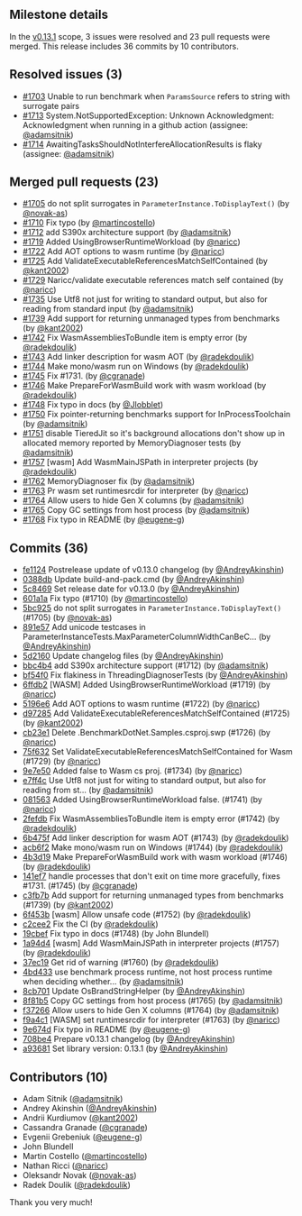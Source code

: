## Milestone details

In the [v0.13.1](https://github.com/dotnet/BenchmarkDotNet/issues?q=milestone:v0.13.1) scope, 
3 issues were resolved and 23 pull requests were merged.
This release includes 36 commits by 10 contributors.

## Resolved issues (3)

* [#1703](https://github.com/dotnet/BenchmarkDotNet/issues/1703) Unable to run benchmark when `ParamsSource` refers to string with surrogate pairs
* [#1713](https://github.com/dotnet/BenchmarkDotNet/issues/1713) System.NotSupportedException: Unknown Acknowledgment: ﻿Acknowledgment when running in a github action (assignee: [@adamsitnik](https://github.com/adamsitnik))
* [#1714](https://github.com/dotnet/BenchmarkDotNet/issues/1714) AwaitingTasksShouldNotInterfereAllocationResults is flaky (assignee: [@adamsitnik](https://github.com/adamsitnik))

## Merged pull requests (23)

* [#1705](https://github.com/dotnet/BenchmarkDotNet/pull/1705) do not split surrogates in `ParameterInstance.ToDisplayText()` (by [@novak-as](https://github.com/novak-as))
* [#1710](https://github.com/dotnet/BenchmarkDotNet/pull/1710) Fix typo (by [@martincostello](https://github.com/martincostello))
* [#1712](https://github.com/dotnet/BenchmarkDotNet/pull/1712) add S390x architecture support (by [@adamsitnik](https://github.com/adamsitnik))
* [#1719](https://github.com/dotnet/BenchmarkDotNet/pull/1719) Added UsingBrowserRuntimeWorkload (by [@naricc](https://github.com/naricc))
* [#1722](https://github.com/dotnet/BenchmarkDotNet/pull/1722) Add AOT options to wasm runtime (by [@naricc](https://github.com/naricc))
* [#1725](https://github.com/dotnet/BenchmarkDotNet/pull/1725) Add ValidateExecutableReferencesMatchSelfContained (by [@kant2002](https://github.com/kant2002))
* [#1729](https://github.com/dotnet/BenchmarkDotNet/pull/1729) Naricc/validate executable references match self contained (by [@naricc](https://github.com/naricc))
* [#1735](https://github.com/dotnet/BenchmarkDotNet/pull/1735) Use Utf8 not just for writing to standard output, but also for reading from standard input (by [@adamsitnik](https://github.com/adamsitnik))
* [#1739](https://github.com/dotnet/BenchmarkDotNet/pull/1739) Add support for returning unmanaged types from benchmarks (by [@kant2002](https://github.com/kant2002))
* [#1742](https://github.com/dotnet/BenchmarkDotNet/pull/1742) Fix WasmAssembliesToBundle item is empty error (by [@radekdoulik](https://github.com/radekdoulik))
* [#1743](https://github.com/dotnet/BenchmarkDotNet/pull/1743) Add linker description for wasm AOT (by [@radekdoulik](https://github.com/radekdoulik))
* [#1744](https://github.com/dotnet/BenchmarkDotNet/pull/1744) Make mono/wasm run on Windows (by [@radekdoulik](https://github.com/radekdoulik))
* [#1745](https://github.com/dotnet/BenchmarkDotNet/pull/1745) Fix #1731. (by [@cgranade](https://github.com/cgranade))
* [#1746](https://github.com/dotnet/BenchmarkDotNet/pull/1746) Make PrepareForWasmBuild work with wasm workload (by [@radekdoulik](https://github.com/radekdoulik))
* [#1748](https://github.com/dotnet/BenchmarkDotNet/pull/1748) Fix typo in docs (by [@Jlobblet](https://github.com/Jlobblet))
* [#1750](https://github.com/dotnet/BenchmarkDotNet/pull/1750) Fix pointer-returning benchmarks support for InProcessToolchain (by [@adamsitnik](https://github.com/adamsitnik))
* [#1751](https://github.com/dotnet/BenchmarkDotNet/pull/1751) disable TieredJit so it's background allocations don't show up in allocated memory reported by MemoryDiagnoser tests (by [@adamsitnik](https://github.com/adamsitnik))
* [#1757](https://github.com/dotnet/BenchmarkDotNet/pull/1757) [wasm] Add WasmMainJSPath in interpreter projects (by [@radekdoulik](https://github.com/radekdoulik))
* [#1762](https://github.com/dotnet/BenchmarkDotNet/pull/1762) MemoryDiagnoser fix (by [@adamsitnik](https://github.com/adamsitnik))
* [#1763](https://github.com/dotnet/BenchmarkDotNet/pull/1763) Pr wasm set runtimesrcdir for interpreter (by [@naricc](https://github.com/naricc))
* [#1764](https://github.com/dotnet/BenchmarkDotNet/pull/1764) Allow users to hide Gen X columns (by [@adamsitnik](https://github.com/adamsitnik))
* [#1765](https://github.com/dotnet/BenchmarkDotNet/pull/1765) Copy GC settings from host process (by [@adamsitnik](https://github.com/adamsitnik))
* [#1768](https://github.com/dotnet/BenchmarkDotNet/pull/1768) Fix typo in README (by [@eugene-g](https://github.com/eugene-g))

## Commits (36)

* [fe1124](https://github.com/dotnet/BenchmarkDotNet/commit/fe1124661c3a2c45f3234c251872b9982e2a3890) Postrelease update of v0.13.0 changelog (by [@AndreyAkinshin](https://github.com/AndreyAkinshin))
* [0388db](https://github.com/dotnet/BenchmarkDotNet/commit/0388db29ec89d2ac2402007d7b286a9fc0d616e1) Update build-and-pack.cmd (by [@AndreyAkinshin](https://github.com/AndreyAkinshin))
* [5c8469](https://github.com/dotnet/BenchmarkDotNet/commit/5c8469124736ee15cf2f94c8b5b670e95e052ce1) Set release date for v0.13.0 (by [@AndreyAkinshin](https://github.com/AndreyAkinshin))
* [601a1a](https://github.com/dotnet/BenchmarkDotNet/commit/601a1aee05972ead40781fc389a7e6870964f821) Fix typo (#1710) (by [@martincostello](https://github.com/martincostello))
* [5bc925](https://github.com/dotnet/BenchmarkDotNet/commit/5bc92530ecb7a7cab04dd0dd37a42f3e97232ad6) do not split surrogates in `ParameterInstance.ToDisplayText()` (#1705) (by [@novak-as](https://github.com/novak-as))
* [891e57](https://github.com/dotnet/BenchmarkDotNet/commit/891e5700f72a4615f063e3f87790724a0c1b519f) Add unicode testcases in ParameterInstanceTests.MaxParameterColumnWidthCanBeC... (by [@AndreyAkinshin](https://github.com/AndreyAkinshin))
* [5d2160](https://github.com/dotnet/BenchmarkDotNet/commit/5d2160d5d5deee6a3b70d7cfd99d81354b1f8fba) Update changelog files (by [@AndreyAkinshin](https://github.com/AndreyAkinshin))
* [bbc4b4](https://github.com/dotnet/BenchmarkDotNet/commit/bbc4b45c5d85b4b75cf445c635f030077c0485dd) add S390x architecture support (#1712) (by [@adamsitnik](https://github.com/adamsitnik))
* [bf54f0](https://github.com/dotnet/BenchmarkDotNet/commit/bf54f01be4569fbac4a8217bb26dd9ff05b5b90c) Fix flakiness in ThreadingDiagnoserTests (by [@AndreyAkinshin](https://github.com/AndreyAkinshin))
* [6ffdb2](https://github.com/dotnet/BenchmarkDotNet/commit/6ffdb24c4e7b6dd3011f3f113e384a587e07b8e1) [WASM] Added UsingBrowserRuntimeWorkload (#1719) (by [@naricc](https://github.com/naricc))
* [5196e6](https://github.com/dotnet/BenchmarkDotNet/commit/5196e6f5854c45b3e62a8c9a0a68e92491e70d57) Add AOT options to wasm runtime (#1722) (by [@naricc](https://github.com/naricc))
* [d97285](https://github.com/dotnet/BenchmarkDotNet/commit/d97285236327de3cdc74f87fa6eb896b4a643630) Add ValidateExecutableReferencesMatchSelfContained (#1725) (by [@kant2002](https://github.com/kant2002))
* [cb23e1](https://github.com/dotnet/BenchmarkDotNet/commit/cb23e125ce436171be7fc91850dcec166c2b9b67) Delete .BenchmarkDotNet.Samples.csproj.swp (#1726) (by [@naricc](https://github.com/naricc))
* [75f632](https://github.com/dotnet/BenchmarkDotNet/commit/75f63272def862bb223a3e3e040760a71d8994d1) Set ValidateExecutableReferencesMatchSelfContained for Wasm (#1729) (by [@naricc](https://github.com/naricc))
* [9e7e50](https://github.com/dotnet/BenchmarkDotNet/commit/9e7e50728154e24c79fe392074f127c31611eae1) Added <WasmNativeWorkload>false</WasmNativeWorkload> to Wasm cs proj. (#1734) (by [@naricc](https://github.com/naricc))
* [e7ff4c](https://github.com/dotnet/BenchmarkDotNet/commit/e7ff4cefcc8d429205a21a76045e82688ee063c5) Use Utf8 not just for witing to standard output, but also for reading from st... (by [@adamsitnik](https://github.com/adamsitnik))
* [081563](https://github.com/dotnet/BenchmarkDotNet/commit/081563ad4fbc87409289dd1d039f64dbca49c009) Added UsingBrowserRuntimeWorkload false. (#1741) (by [@naricc](https://github.com/naricc))
* [2fefdb](https://github.com/dotnet/BenchmarkDotNet/commit/2fefdb335c6beb20fdc3463a34fe83d52ac5d619) Fix WasmAssembliesToBundle item is empty error (#1742) (by [@radekdoulik](https://github.com/radekdoulik))
* [6b475f](https://github.com/dotnet/BenchmarkDotNet/commit/6b475f651df7f282fc6ec103fcd1355cc8789c4c) Add linker description for wasm AOT (#1743) (by [@radekdoulik](https://github.com/radekdoulik))
* [acb6f2](https://github.com/dotnet/BenchmarkDotNet/commit/acb6f20d43e9ab3b3c91cb360b8202fd199e4193) Make mono/wasm run on Windows (#1744) (by [@radekdoulik](https://github.com/radekdoulik))
* [4b3d19](https://github.com/dotnet/BenchmarkDotNet/commit/4b3d197a49fa2129b14c944b6ee52e6d931f79f5) Make PrepareForWasmBuild work with wasm workload (#1746) (by [@radekdoulik](https://github.com/radekdoulik))
* [141ef7](https://github.com/dotnet/BenchmarkDotNet/commit/141ef7421496b68ded18710869509ca9c76414ec) handle processes that don't exit on time more gracefully, fixes #1731. (#1745) (by [@cgranade](https://github.com/cgranade))
* [c3fb7b](https://github.com/dotnet/BenchmarkDotNet/commit/c3fb7b9724a62048d27ef5bcaec616117d68b934) Add support for returning unmanaged types from benchmarks (#1739) (by [@kant2002](https://github.com/kant2002))
* [6f453b](https://github.com/dotnet/BenchmarkDotNet/commit/6f453baafa4ef800e0377ebc463ffa82b2f76368) [wasm] Allow unsafe code (#1752) (by [@radekdoulik](https://github.com/radekdoulik))
* [c2cee2](https://github.com/dotnet/BenchmarkDotNet/commit/c2cee254b3a9aec3a6b73bc7fd21b7f2f70ca2ec) Fix the CI (by [@radekdoulik](https://github.com/radekdoulik))
* [19cbef](https://github.com/dotnet/BenchmarkDotNet/commit/19cbef28cba94cd4a7da6266b839d4d3fe2f14db) Fix typo in docs (#1748) (by John Blundell)
* [1a94d4](https://github.com/dotnet/BenchmarkDotNet/commit/1a94d4dfa65f975f49d1bc92ced5c7a45bb994d4) [wasm] Add WasmMainJSPath in interpreter projects (#1757) (by [@radekdoulik](https://github.com/radekdoulik))
* [37ec19](https://github.com/dotnet/BenchmarkDotNet/commit/37ec19f6dba9ccee6a8f776aa3020ca189944f0c) Get rid of warning (#1760) (by [@radekdoulik](https://github.com/radekdoulik))
* [4bd433](https://github.com/dotnet/BenchmarkDotNet/commit/4bd433d85fff4fb6ba8c4f8df3e685ad669e2519) use benchmark process runtime, not host process runtime when deciding whether... (by [@adamsitnik](https://github.com/adamsitnik))
* [8cb701](https://github.com/dotnet/BenchmarkDotNet/commit/8cb701cc79288b34de438435736acf8e74dc9735) Update OsBrandStringHelper (by [@AndreyAkinshin](https://github.com/AndreyAkinshin))
* [8f81b5](https://github.com/dotnet/BenchmarkDotNet/commit/8f81b5b1be90e2b5425f9571b3c3640acdfaac21) Copy GC settings from host process (#1765) (by [@adamsitnik](https://github.com/adamsitnik))
* [f37266](https://github.com/dotnet/BenchmarkDotNet/commit/f372668e028161d0d1bf675811a6168967175034) Allow users to hide Gen X columns (#1764) (by [@adamsitnik](https://github.com/adamsitnik))
* [f9a4c1](https://github.com/dotnet/BenchmarkDotNet/commit/f9a4c194b77aa7133168f240b404da58c47d5255) [WASM] set runtimesrcdir for interpreter (#1763) (by [@naricc](https://github.com/naricc))
* [9e674d](https://github.com/dotnet/BenchmarkDotNet/commit/9e674d49feeb4647c8acc81334188e7c4587a5e9) Fix typo in README (by [@eugene-g](https://github.com/eugene-g))
* [708be4](https://github.com/dotnet/BenchmarkDotNet/commit/708be495530a968ed767a20f4623f54231d1ab9b) Prepare v0.13.1 changelog (by [@AndreyAkinshin](https://github.com/AndreyAkinshin))
* [a93681](https://github.com/dotnet/BenchmarkDotNet/commit/a936815f2a58d9b728cfc5fe620bba17481c180c) Set library version: 0.13.1 (by [@AndreyAkinshin](https://github.com/AndreyAkinshin))

## Contributors (10)

* Adam Sitnik ([@adamsitnik](https://github.com/adamsitnik))
* Andrey Akinshin ([@AndreyAkinshin](https://github.com/AndreyAkinshin))
* Andrii Kurdiumov ([@kant2002](https://github.com/kant2002))
* Cassandra Granade ([@cgranade](https://github.com/cgranade))
* Evgenii Grebeniuk ([@eugene-g](https://github.com/eugene-g))
* John Blundell
* Martin Costello ([@martincostello](https://github.com/martincostello))
* Nathan Ricci ([@naricc](https://github.com/naricc))
* Oleksandr Novak ([@novak-as](https://github.com/novak-as))
* Radek Doulik ([@radekdoulik](https://github.com/radekdoulik))

Thank you very much!

